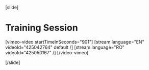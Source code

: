 [slide]
# Training Session

[vimeo-video startTimeInSeconds="901"]
[stream language="EN" videoId="425042764" default /]
[stream language="RO" videoId="425050167" /]
[/video-vimeo]

[/slide]